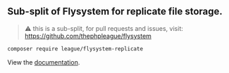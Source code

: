 ## Sub-split of Flysystem for replicate file storage.

> ⚠️ this is a sub-split, for pull requests and issues, visit: https://github.com/thephpleague/flysystem

```bash
composer require league/flysystem-replicate
```

View the [documentation](https://flysystem.thephpleague.com/v2/docs/adapter/replicate/).
